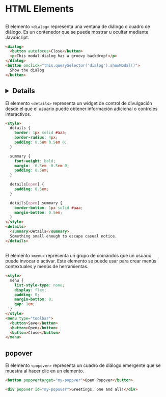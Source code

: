 # HTML Elements

## <dialog>

El elemento `<dialog>` representa una ventana de diálogo o cuadro de diálogo. Es un contenedor que se puede mostrar u ocultar mediante JavaScript.

```html
<dialog>
  <button autofocus>Close</button>
  <p>This modal dialog has a groovy backdrop!</p>
</dialog>
<button onclick="this.querySelector('dialog').showModal()">
  Show the dialog
</button>
```

## <details>

El elemento `<details>` representa un widget de control de divulgación desde el que el usuario puede obtener información adicional o controles interactivos.

```html
<style>
  details {
    border: 1px solid #aaa;
    border-radius: 4px;
    padding: 0.5em 0.5em 0;
  }

  summary {
    font-weight: bold;
    margin: -0.5em -0.5em 0;
    padding: 0.5em;
  }

  details[open] {
    padding: 0.5em;
  }

  details[open] summary {
    border-bottom: 1px solid #aaa;
    margin-bottom: 0.5em;
  }
</style>
<details>
  <summary>Details</summary>
  Something small enough to escape casual notice.
</details>
```

## <menu>

El elemento `<menu>` representa un grupo de comandos que un usuario puede invocar o activar. Este elemento se puede usar para crear menús contextuales y menús de herramientas.

```html
<style>
  menu {
    list-style-type: none;
    display: flex;
    padding: 0;
    margin-bottom: 0;
    gap: 1em;
  }
</style>
<menu type="toolbar">
  <button>Save</button>
  <button>Open</button>
  <button>Close</button>
</menu>
```

## popover

El elemento `<popover>` representa un cuadro de diálogo emergente que se muestra al hacer clic en un elemento.

```html
<button popovertarget="my-popover">Open Popover</button>

<div popover id="my-popover">Greetings, one and all!</div>
```
